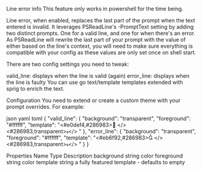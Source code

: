 Line error
info
This feature only works in powershell for the time being.

Line error, when enabled, replaces the last part of the prompt when the text entered is invalid. It leverages PSReadLine's -PromptText setting by adding two distinct prompts. One for a valid line, and one for when there's an error. As PSReadLine will rewrite the last part of your prompt with the value of either based on the line's context, you will need to make sure everything is compatible with your config as these values are only set once on shell start.

There are two config settings you need to tweak:

valid_line: displays when the line is valid (again)
error_line: displays when the line is faulty
You can use go text/template templates extended with sprig to enrich the text.

Configuration
You need to extend or create a custom theme with your prompt overrides. For example:

json
yaml
toml
{
  "valid_line": {
    "background": "transparent",
    "foreground": "#ffffff",
    "template": "<#e0def4,#286983> </><#286983,transparent></> "
  },
  "error_line": {
    "background": "transparent",
    "foreground": "#ffffff",
    "template": "<#eb6f92,#286983> </><#286983,transparent></> "
  }
}

Properties
Name	Type	Description
background	string	color
foreground	string	color
template	string	a fully featured template - defaults to empty